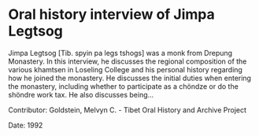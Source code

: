 # Oral history interview of Jimpa Legtsog  
Jimpa Legtsog [Tib. spyin pa legs tshogs] was a monk from Drepung Monastery. In this interview, he discusses the regional composition of the various khamtsen in Loseling College and his personal history regarding how he joined the monastery. He discusses the initial duties when entering the monastery, including whether to participate as a chöndze or do the shöndre work tax. He also discusses being... 

Contributor: Goldstein, Melvyn C. - Tibet Oral History and Archive Project  

Date:
1992  

